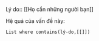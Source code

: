 Lý do:: [[Họ cần những người bạn]]

Hệ quả của vấn đề này:
```dataview
List where contains(lý-do,[[]])
```
 
